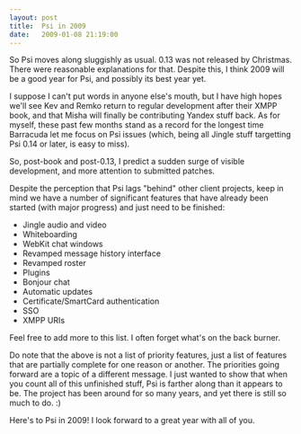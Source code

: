 ```yaml
---
layout: post
title:  Psi in 2009
date:   2009-01-08 21:19:00
---
```

So Psi moves along sluggishly as usual. 0.13 was not released by Christmas. There were reasonable explanations for that. Despite this, I think 2009 will be a good year for Psi, and possibly its best year yet.

<!--more-->

I suppose I can't put words in anyone else's mouth, but I have high hopes we'll see Kev and Remko return to regular development after their XMPP book, and that Misha will finally be contributing Yandex stuff back. As for myself, these past few months stand as a record for the longest time Barracuda let me focus on Psi issues (which, being all Jingle stuff targetting Psi 0.14 or later, is easy to miss).

So, post-book and post-0.13, I predict a sudden surge of visible development, and more attention to submitted patches.

Despite the perception that Psi lags "behind" other client projects, keep in mind we have a number of significant features that have already been started (with major progress) and just need to be finished:

* Jingle audio and video
* Whiteboarding
* WebKit chat windows
* Revamped message history interface
* Revamped roster
* Plugins
* Bonjour chat
* Automatic updates
* Certificate/SmartCard authentication
* SSO
* XMPP URIs

Feel free to add more to this list. I often forget what's on the back burner.

Do note that the above is not a list of priority features, just a list of features that are partially complete for one reason or another. The priorities going forward are a topic of a different message. I just wanted to show that when you count all of this unfinished stuff, Psi is farther along than it appears to be. The project has been around for so many years, and yet there is still so much to do. :)

Here's to Psi in 2009! I look forward to a great year with all of you.
